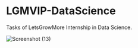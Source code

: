 # LGMVIP-DataScience
Tasks of LetsGrowMore Internship in Data Science.

![Screenshot (13)](https://user-images.githubusercontent.com/91107260/212079907-ffdac7ca-2c87-412f-b21c-a3f1e34305cf.png)


